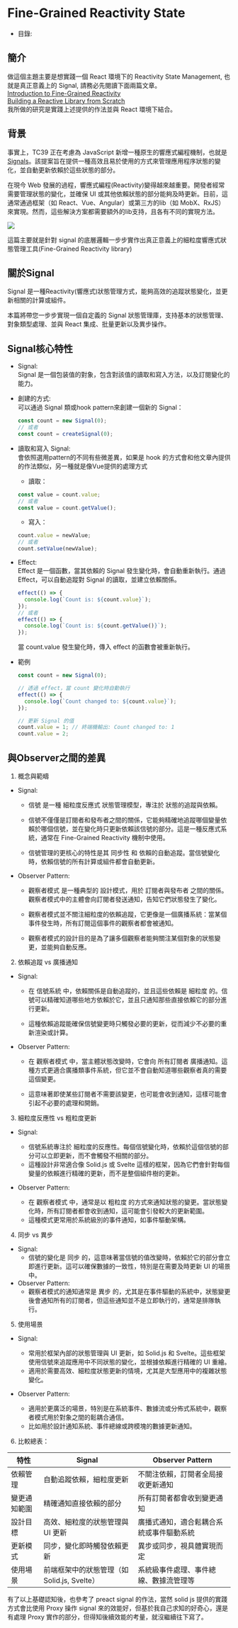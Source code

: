 # Fine-Grained Reactivity State

- 目錄:  

## 簡介  
做這個主題主要是想實踐一個 React 環境下的 Reactivity State Management, 也就是真正意義上的 Signal, 請務必先閱讀下面兩篇文章。  
[Introduction to Fine-Grained Reactivity](https://dev.to/ryansolid/a-hands-on-introduction-to-fine-grained-reactivity-3ndf)  
[Building a Reactive Library from Scratch](https://dev.to/ryansolid/building-a-reactive-library-from-scratch-1i0p)  
我所做的研究是實踐上述提供的作法並與 React 環境下結合。  

## 背景  
事實上，TC39 正在考慮為 JavaScript 新增一種原生的響應式編程機制，也就是 [Signals](https://github.com/tc39/proposal-signals)。該提案旨在提供一種高效且易於使用的方式來管理應用程序狀態的變化，並自動更新依賴於這些狀態的部分。  

在現今 Web 發展的過程，響應式編程(Reactivity)變得越來越重要。開發者經常需要管理狀態的變化，並確保 UI 或其他依賴狀態的部分能夠及時更新。目前，這通常通過框架（如 React、Vue、Angular）或第三方的lib（如 MobX、RxJS）來實現。然而，這些解決方案都需要額外的lib支持，且各有不同的實現方法。

[![](https://markdown-videos-api.jorgenkh.no/youtube/dQw4w9WgXcQ)](https://www.youtube.com/embed/N1Ho-4fhYxY?si=OL4kG93_2WjdKH_X)

這篇主要就是針對 signal 的底層邏輯一步步實作出真正意義上的細粒度響應式狀態管理工具(Fine-Grained Reactivity library)

## 關於Signal
Signal 是一種Reactivity(響應式)狀態管理方式，能夠高效的追蹤狀態變化，並更新相關的計算或組件。  

本篇將帶您一步步實現一個自定義的 Signal 狀態管理庫，支持基本的狀態管理、對象類型處理、並與 React 集成、批量更新以及異步操作。

## Signal核心特性
- Signal:  
  Signal 是一個包装值的對象，包含對該值的讀取和寫入方法，以及訂閱變化的能力。  
- 創建的方式:  
  可以通過 Signal 類或hook pattern來創建一個新的 Signal：
  ```ts
  const count = new Signal(0);
  // 或者
  const count = createSignal(0);
  ```  

- 讀取和寫入 Signal:  
  會依照選用pattern的不同有些微差異，如果是 hook 的方式會和他文章內提供的作法類似，另一種就是像Vue提供的處理方式  
  - 讀取：
  ```ts
  const value = count.value;
  // 或者
  const value = count.getValue();
  ```  
  - 寫入：  
  ```ts
  count.value = newValue;
  // 或者
  count.setValue(newValue);
  ```  

- Effect:  
  Effect 是一個函數，當其依賴的 Signal 發生變化時，會自動重新執行。通過 Effect，可以自動追蹤對 Signal 的讀取，並建立依賴關係。  
  ```ts
  effect(() => {
    console.log(`Count is: ${count.value}`);
  });
  // 或者
  effect(() => {
    console.log(`Count is: ${count.getValue()}`);
  });
  ```  
  當 count.value 發生變化時，傳入 effect 的函數會被重新執行。  
- 範例  
  ```ts
  const count = new Signal(0);

  // 透過 effect，當 count 變化時自動執行
  effect(() => {
    console.log(`Count changed to: ${count.value}`);
  });

  // 更新 Signal 的值
  count.value = 1; // 終端機輸出: Count changed to: 1
  count.value = 2; 
  ```  



## 與Observer之間的差異  

1. 概念與範疇  

  - Signal:  
    - 信號 是一種 細粒度反應式 狀態管理模型，專注於 狀態的追蹤與依賴。  

    -	信號不僅僅是訂閱者和發布者之間的關係，它能夠精確地追蹤哪個變量依賴於哪個信號，並在變化時只更新依賴該信號的部分。這是一種反應式系統，通常在 Fine-Grained Reactivity 機制中使用。  

    -	信號管理的更核心的特性是其 同步性 和 依賴的自動追蹤。當信號變化時，依賴信號的所有計算或組件都會自動更新。  

  -	Observer Pattern:  
    -	觀察者模式 是一種典型的 設計模式，用於 訂閱者與發布者 之間的關係。觀察者模式中的主體會向訂閱者發送通知，告知它們狀態發生了變化。  

    -	觀察者模式並不關注細粒度的依賴追蹤，它更像是一個廣播系統：當某個事件發生時，所有訂閱這個事件的觀察者都會被通知。  

    -	觀察者模式的設計目的是為了讓多個觀察者能夠關注某個對象的狀態變更，並能夠自動反應。  


2. 依賴追蹤 vs 廣播通知  

  -	Signal:  
    -	在 信號系統 中，依賴關係是自動追蹤的，並且這些依賴是 細粒度 的。信號可以精確知道哪些地方依賴於它，並且只通知那些直接依賴它的部分進行更新。  

    -	這種依賴追蹤能確保信號變更時只觸發必要的更新，從而減少不必要的重新渲染或計算。  

  -	Observer Pattern:  
    -	在 觀察者模式 中，當主體狀態改變時，它會向 所有訂閱者 廣播通知。這種方式更適合廣播類事件系統，但它並不會自動知道哪些觀察者真的需要這個變更。  

    -	這意味著即使某些訂閱者不需要該變更，也可能會收到通知，這樣可能會引起不必要的處理和開銷。  


3. 細粒度反應性 vs 粗粒度更新  

  -	Signal:  
    -	信號系統專注於 細粒度的反應性。每個信號變化時，依賴於這個信號的部分可以立即更新，而不會觸發不相關的部分。  
    -	這種設計非常適合像 Solid.js 或 Svelte 這樣的框架，因為它們會針對每個變量的依賴進行精確的更新，而不是整個組件樹的更新。  

  -	Observer Pattern:  
    -	在 觀察者模式 中，通常是以 粗粒度 的方式來通知狀態的變更。當狀態變化時，所有訂閱者都會收到通知，這可能會引發較大的更新範圍。  
    -	這種模式更常用於系統級別的事件通知，如事件驅動架構。  


4. 同步 vs 異步  

  -	Signal:  
    -	信號的變化是 同步 的，這意味著當信號的值改變時，依賴於它的部分會立即進行更新。這可以確保數據的一致性，特別是在需要及時更新 UI 的場景中。  
  -	Observer Pattern:  
    -	觀察者模式的通知通常是 異步 的，尤其是在事件驅動的系統中，狀態變更後會通知所有的訂閱者，但這些通知並不是立即執行的，通常是排隊執行。  


5. 使用場景  

  -	Signal:  
    -	常用於框架內部的狀態管理與 UI 更新，如 Solid.js 和 Svelte。這些框架使用信號來追蹤應用中不同狀態的變化，並根據依賴進行精確的 UI 重繪。  
    -	適用於需要高效、細粒度狀態更新的情境，尤其是大型應用中的複雜狀態變化。  
    
  -	Observer Pattern:  
    -	適用於更廣泛的場景，特別是在系統事件、數據流或分佈式系統中，觀察者模式用於對象之間的鬆耦合通信。  
    -	比如用於設計通知系統、事件總線或跨模塊的數據更新通知。  


6. 比較總表：  

| 特性 | 	Signal	| Observer Pattern |
| --- | --- | --- |
| 依賴管理	| 自動追蹤依賴，細粒度更新	| 不關注依賴，訂閱者全局接收更新通知| 
| 變更通知範圍	| 精確通知直接依賴的部分	| 所有訂閱者都會收到變更通知| 
| 設計目標	| 高效、細粒度的狀態管理與 UI 更新	| 廣播式通知，適合鬆耦合系統或事件驅動系統| 
| 更新模式	| 同步，變化即時觸發依賴更新	| 異步或同步，視具體實現而定| 
| 使用場景	| 前端框架中的狀態管理（如 Solid.js, Svelte）	| 系統級事件處理、事件總線、數據流管理等|   

有了以上基礎認知後，也參考了 preact signal 的作法，當然 solid js 提供的實踐方式會比使用 Proxy 操作 signal 來的效能好，但基於我自己求知的好奇心，還是有處理 Proxy 實作的部分，但得知後續效能的考量，就沒繼續往下寫了。
